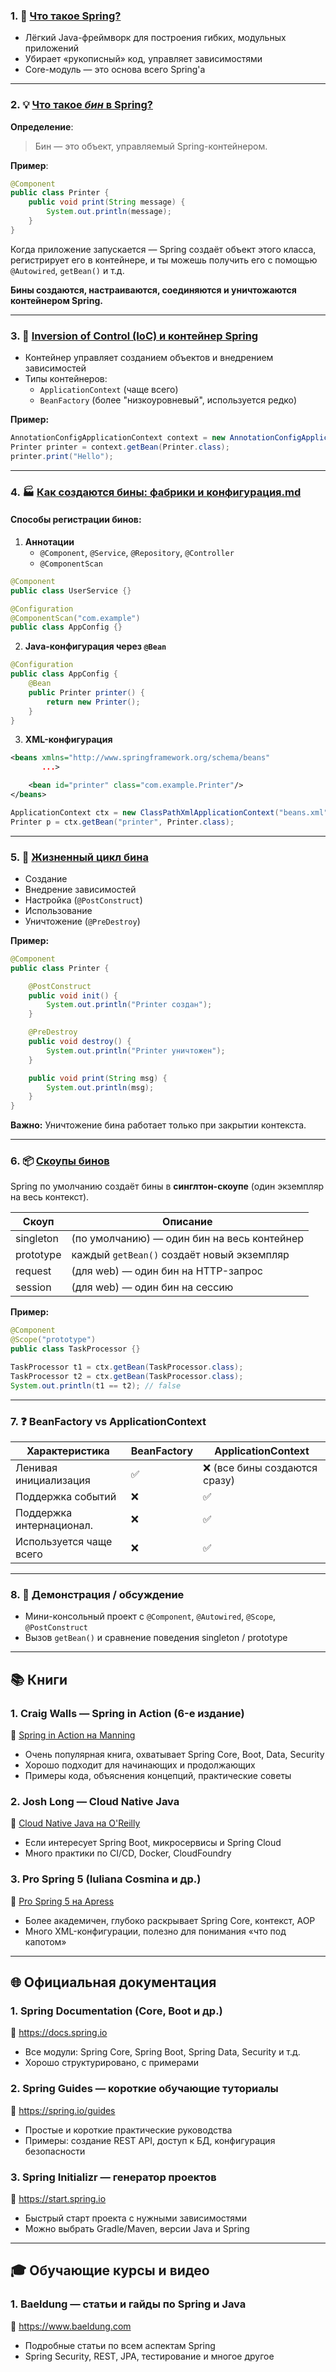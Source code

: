 ### 1. 📌 [Что такое Spring?](%D1%87%D1%82%D0%BE%20%D1%82%D0%B0%D0%BA%D0%BE%D0%B5%20spring.md)
- Лёгкий Java-фреймворк для построения гибких, модульных приложений
- Убирает «рукописный» код, управляет зависимостями
- Core-модуль — это основа всего Spring'а

---

### 2. 💡 [Что такое *бин* в Spring?](%D1%87%D1%82%D0%BE%20%D1%82%D0%B0%D0%BA%D0%BE%D0%B5%20%D0%B1%D0%B8%D0%BD.md)

**Определение**:
> Бин — это объект, управляемый Spring-контейнером.

**Пример**:

```java
@Component
public class Printer {
    public void print(String message) {
        System.out.println(message);
    }
}
```

Когда приложение запускается — Spring создаёт объект этого класса, регистрирует его в контейнере, и ты можешь получить его с помощью `@Autowired`, `getBean()` и т.д.

**Бины создаются, настраиваются, соединяются и уничтожаются контейнером Spring.**

---

### 3. 🧠 [Inversion of Control (IoC) и контейнер Spring](IOC.md)

- Контейнер управляет созданием объектов и внедрением зависимостей
- Типы контейнеров:
    - `ApplicationContext` (чаще всего)
    - `BeanFactory` (более "низкоуровневый", используется редко)

**Пример:**

```java
AnnotationConfigApplicationContext context = new AnnotationConfigApplicationContext(AppConfig.class);
Printer printer = context.getBean(Printer.class);
printer.print("Hello");
```

---

### 4. 🏭 [Как создаются бины: фабрики и конфигурация.md](%D1%81%D0%BE%D0%B7%D0%B4%D0%B0%D0%BD%D0%B8%D0%B5%20%D0%B1%D0%B8%D0%BD%D0%BE%D0%B2.md)

#### Способы регистрации бинов:
1. **Аннотации**
    - `@Component`, `@Service`, `@Repository`, `@Controller`
    - `@ComponentScan`

```java
@Component
public class UserService {}

@Configuration
@ComponentScan("com.example")
public class AppConfig {}
```

2. **Java-конфигурация через `@Bean`**

```java
@Configuration
public class AppConfig {
    @Bean
    public Printer printer() {
        return new Printer();
    }
}
```

3. **XML-конфигурация**

```xml
<beans xmlns="http://www.springframework.org/schema/beans"
       ...>

    <bean id="printer" class="com.example.Printer"/>
</beans>
```

```java
ApplicationContext ctx = new ClassPathXmlApplicationContext("beans.xml");
Printer p = ctx.getBean("printer", Printer.class);
```

---

### 5. 🔄 [Жизненный цикл бина](%D0%B6%D0%B8%D0%B7%D0%BD%D0%B5%D0%BD%D0%BD%D1%8B%D0%B9%20%D1%86%D0%B8%D0%BA%D0%BB.md)

- Создание
- Внедрение зависимостей
- Настройка (`@PostConstruct`)
- Использование
- Уничтожение (`@PreDestroy`)

**Пример:**

```java
@Component
public class Printer {

    @PostConstruct
    public void init() {
        System.out.println("Printer создан");
    }

    @PreDestroy
    public void destroy() {
        System.out.println("Printer уничтожен");
    }

    public void print(String msg) {
        System.out.println(msg);
    }
}
```

**Важно:** Уничтожение бина работает только при закрытии контекста.

---

### 6. 📦 [Скоупы бинов](%D1%81%D0%BA%D0%BE%D1%83%D0%BF%D1%8B%20%D0%B1%D0%B8%D0%BD%D0%BE%D0%B2.md)

Spring по умолчанию создаёт бины в **синглтон-скоупе** (один экземпляр на весь контекст).

| Скоуп       | Описание                                      |
|-------------|-----------------------------------------------|
| singleton   | (по умолчанию) — один бин на весь контейнер   |
| prototype   | каждый `getBean()` создаёт новый экземпляр    |
| request     | (для web) — один бин на HTTP-запрос           |
| session     | (для web) — один бин на сессию                |

**Пример:**

```java
@Component
@Scope("prototype")
public class TaskProcessor {}
```

```java
TaskProcessor t1 = ctx.getBean(TaskProcessor.class);
TaskProcessor t2 = ctx.getBean(TaskProcessor.class);
System.out.println(t1 == t2); // false
```

---

### 7. ❓ BeanFactory vs ApplicationContext

| Характеристика           | BeanFactory              | ApplicationContext         |
|--------------------------|--------------------------|----------------------------|
| Ленивая инициализация    | ✅                        | ❌ (все бины создаются сразу) |
| Поддержка событий        | ❌                        | ✅                          |
| Поддержка интернационал. | ❌                        | ✅                          |
| Используется чаще всего  | ❌                        | ✅                          |

---

### 8. 🧪 Демонстрация / обсуждение
- Мини-консольный проект с `@Component`, `@Autowired`, `@Scope`, `@PostConstruct`
- Вызов `getBean()` и сравнение поведения singleton / prototype

---

## 📚 **Книги**

### 1. **Craig Walls — Spring in Action (6-е издание)**
🔗 [Spring in Action на Manning](https://www.manning.com/books/spring-in-action-sixth-edition)
- Очень популярная книга, охватывает Spring Core, Boot, Data, Security
- Хорошо подходит для начинающих и продолжающих
- Примеры кода, объяснения концепций, практические советы

### 2. **Josh Long — Cloud Native Java**
🔗 [Cloud Native Java на O'Reilly](https://www.oreilly.com/library/view/cloud-native-java/9781449374648/)
- Если интересует Spring Boot, микросервисы и Spring Cloud
- Много практики по CI/CD, Docker, CloudFoundry

### 3. **Pro Spring 5 (Iuliana Cosmina и др.)**
🔗 [Pro Spring 5 на Apress](https://link.springer.com/book/10.1007/978-1-4842-3170-1)
- Более академичен, глубоко раскрывает Spring Core, контекст, AOP
- Много XML-конфигурации, полезно для понимания «что под капотом»

---

## 🌐 **Официальная документация**

### 1. **Spring Documentation (Core, Boot и др.)**
🔗 https://docs.spring.io
- Все модули: Spring Core, Spring Boot, Spring Data, Security и т.д.
- Хорошо структурировано, с примерами

### 2. **Spring Guides — короткие обучающие туториалы**
🔗 https://spring.io/guides
- Простые и короткие практические руководства
- Примеры: создание REST API, доступ к БД, конфигурация безопасности

### 3. **Spring Initializr — генератор проектов**
🔗 https://start.spring.io
- Быстрый старт проекта с нужными зависимостями
- Можно выбрать Gradle/Maven, версии Java и Spring

---

## 🎓 **Обучающие курсы и видео**

### 1. **Baeldung — статьи и гайды по Spring и Java**
🔗 https://www.baeldung.com
- Подробные статьи по всем аспектам Spring
- Spring Security, REST, JPA, тестирование и многое другое

